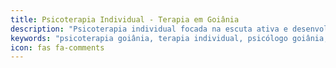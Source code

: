 ```yaml
---
title: Psicoterapia Individual - Terapia em Goiânia
description: "Psicoterapia individual focada na escuta ativa e desenvolvimento pessoal. Espaço seguro para trabalhar ansiedade, depressão, relacionamentos e autoconhecimento."
keywords: "psicoterapia goiânia, terapia individual, psicólogo goiânia, saúde mental, ansiedade, depressão, autoconhecimento"
icon: fas fa-comments
---
```

